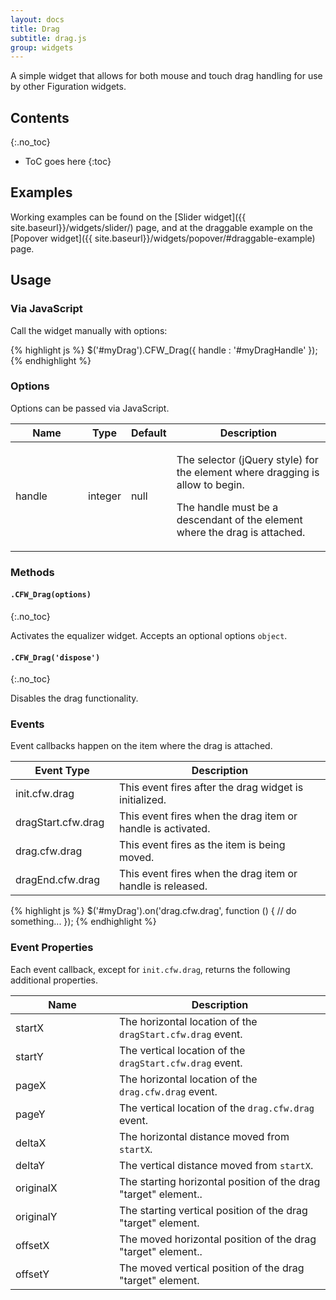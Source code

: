 ```yaml
---
layout: docs
title: Drag
subtitle: drag.js
group: widgets
---
```


A simple widget that allows for both mouse and touch drag handling for use by other Figuration widgets.

## Contents
{:.no_toc}

* ToC goes here
{:toc}

## Examples

Working examples can be found on the [Slider widget]({{ site.baseurl}}/widgets/slider/) page, and at the draggable example on the [Popover widget]({{ site.baseurl}}/widgets/popover/#draggable-example) page.

## Usage

### Via JavaScript

Call the widget manually with options:

{% highlight js %}
$('#myDrag').CFW_Drag({
    handle : '#myDragHandle'
});
{% endhighlight %}

### Options

Options can be passed via JavaScript.

<table class="table table-scroll table-bordered table-striped">
<thead>
    <tr>
        <th style="width: 100px;">Name</th>
        <th style="width: 50px;">Type</th>
        <th style="width: 50px;">Default</th>
        <th>Description</th>
    </tr>
</thead>
<tbody>
    <tr>
        <td>handle</td>
        <td>integer</td>
        <td>null</td>
        <td>
            <p>The selector (jQuery style) for the element where dragging is allow to begin.</p>
            <p>The handle must be a descendant of the element where the drag is attached.</p>
        </td>
    </tr>
</tbody>
</table>

### Methods

#### `.CFW_Drag(options)`
{:.no_toc}

Activates the equalizer widget. Accepts an optional options `object`.

#### `.CFW_Drag('dispose')`
{:.no_toc}

Disables the drag functionality.

### Events

Event callbacks happen on the item where the drag is attached.

<table class="table table-scroll table-bordered table-striped">
<thead>
    <tr>
        <th style="width: 150px;">Event Type</th>
        <th>Description</th>
    </tr>
</thead>
<tbody>
    <tr>
        <td>init.cfw.drag</td>
        <td>This event fires after the drag widget is initialized.</td>
    </tr>
    <tr>
        <td>dragStart.cfw.drag</td>
        <td>This event fires when the drag item or handle is activated.</td>
    </tr>
    <tr>
        <td>drag.cfw.drag</td>
        <td>This event fires as the item is being moved.</td>
    </tr>
    <tr>
        <td>dragEnd.cfw.drag</td>
        <td>This event fires when the drag item or handle is released.</td>
    </tr>
</tbody>
</table>

{% highlight js %}
$('#myDrag').on('drag.cfw.drag', function () {
  // do something...
});
{% endhighlight %}

### Event Properties

Each event callback, except for `init.cfw.drag`, returns the following additional properties.

<table class="table table-scroll table-bordered table-striped">
<thead>
    <tr>
        <th style="width: 150px;">Name</th>
        <th>Description</th>
    </tr>
</thead>
<tbody>
    <tr>
        <td>startX</td>
        <td>The horizontal location of the <code>dragStart.cfw.drag</code> event.</td>
    </tr>
    <tr>
        <td>startY</td>
        <td>The vertical location of the <code>dragStart.cfw.drag</code> event.</td>
    </tr>
    <tr>
        <td>pageX</td>
        <td>The horizontal location of the <code>drag.cfw.drag</code> event.</td>
    </tr>
    <tr>
        <td>pageY</td>
        <td>The vertical location of the <code>drag.cfw.drag</code> event.</td>
    </tr>
    <tr>
        <td>deltaX</td>
        <td>The horizontal distance moved from <code>startX</code>.</td>
    </tr>
    <tr>
        <td>deltaY</td>
        <td>The vertical distance moved from <code>startX</code>.</td>
    </tr>
    <tr>
        <td>originalX</td>
        <td>The starting horizontal position of the drag "target" element..</td>
    </tr>
    <tr>
        <td>originalY</td>
        <td>The starting vertical position of the drag "target" element.</td>
    </tr>
    <tr>
        <td>offsetX</td>
        <td>The moved horizontal position of the drag "target" element..</td>
    </tr>
    <tr>
        <td>offsetY</td>
        <td>The moved vertical position of the drag "target" element.</td>
    </tr>
</tbody>
</table>
